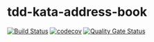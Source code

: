 # tdd-kata-address-book
 
[![Build Status](https://travis-ci.com/hippalus/tdd-kata-address-book.svg?branch=master)](https://travis-ci.com/hippalus/tdd-kata-address-book)
[![codecov](https://codecov.io/gh/hippalus/tdd-kata-address-book/branch/master/graph/badge.svg)](https://codecov.io/gh/hippalus/tdd-kata-address-book)
[![Quality Gate Status](https://sonarcloud.io/api/project_badges/measure?project=com.habiphakan%3Aaddress-book&metric=alert_status)](https://sonarcloud.io/dashboard?id=com.habiphakan%3Aaddress-book)